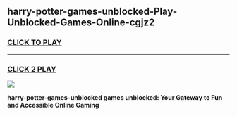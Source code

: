 
## harry-potter-games-unblocked-Play-Unblocked-Games-Online-cgjz2
<h3>
<a href="https://premium76.site?title=harry-potter-games-unblocked&ref=25A">CLICK TO PLAY</a></h3>
<hr>

<h3>
<a href="https://premium76.site?title=harry-potter-games-unblocked&ref=25A">CLICK 2 PLAY</a>
  
</h3>

<a href="https://premium76.site?title=harry-potter-games-unblocked&ref=25A"><img src="https://clearcache.store/games.png"></a>


**harry-potter-games-unblocked games unblocked: Your Gateway to Fun and Accessible Online Gaming**
